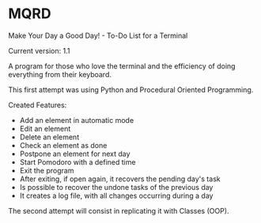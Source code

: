 # MQRD
Make Your Day a Good Day! - To-Do List for a Terminal

Current version: 1.1

A program for those who love the terminal and the efficiency of doing everything from their keyboard.

This first attempt was using Python and Procedural Oriented Programming. 

Created Features:
- Add an element in automatic mode
- Edit an element
- Delete an element
- Check an element as done
- Postpone an element for next day
- Start Pomodoro with a defined time
- Exit the program
- After exiting, if open again, it recovers the pending day's task
- Is possible to recover the undone tasks of the previous day
- It creates a log file, with all changes occurring during a day

The second attempt will consist in replicating it with Classes (OOP).
